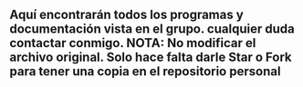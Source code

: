 ## Aquí encontrarán todos los programas y documentación vista en el grupo. cualquier duda contactar conmigo. NOTA: No modificar el archivo original. Solo hace falta darle Star o Fork para tener una copia en el repositorio personal

